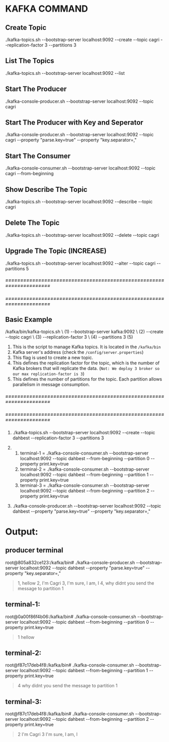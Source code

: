 # KAFKA COMMAND

## Create Topic
./kafka-topics.sh --bootstrap-server localhost:9092 --create --topic cagri --replication-factor 3 --partitions 3

## List The Topics
./kafka-topics.sh --bootstrap-server localhost:9092 --list

## Start The Producer
./kafka-console-producer.sh --bootstrap-server localhost:9092 --topic cagri

## Start The Producer with Key and Seperator
./kafka-console-producer.sh --bootstrap-server localhost:9092 --topic cagri --property "parse.key=true" --property "key.separator=,"

## Start The Consumer
./kafka-console-consumer.sh --bootstrap-server localhost:9092 --topic cagri --from-beginning

## Show Describe The Topic
./kafka-topics.sh --bootstrap-server localhost:9092 --describe --topic cagri

## Delete The Topic
./kafka-topics.sh --bootstrap-server localhost:9092 --delete --topic cagri

## Upgrade The Topic (INCREASE)
./kafka-topics.sh --bootstrap-server localhost:9092 --alter --topic cagri --partitions 5 

##### ==================================================================== #####
##### ==================================================================== #####

## Basic Example
/kafka/bin/kafka-topics.sh \ (1)
--bootstrap-server kafka:9092 \ (2)
--create --topic cagri \ (3)
--replication-factor 3 \ (4)
--partitions 3 (5)


1. This is the script to manage Kafka topics. It is located in the `/kafka/bin`
2. Kafka server's address (check the `/config/server.properties`)
3. This flag is used to create a new topic.
4. This defines the replication factor for the topic, which is the number of Kafka brokers that will replicate the data. (`Not: We deploy 3 broker so our max replication-factor is 3`)
5. This defines the number of partitions for the topic. Each partition allows parallelism in message consumption.

##### ==================================================================== #####
##### ==================================================================== #####

1. ./kafka-topics.sh --bootstrap-server localhost:9092 --create --topic dahbest --replication-factor 3 --partitions 3

2.
    1. terminal-1 = ./kafka-console-consumer.sh --bootstrap-server localhost:9092 --topic dahbest --from-beginning --partition 0 --property print.key=true
    2. terminal-2 = ./kafka-console-consumer.sh --bootstrap-server localhost:9092 --topic dahbest --from-beginning --partition 1 --property print.key=true
    3. terminal-3 = ./kafka-console-consumer.sh --bootstrap-server localhost:9092 --topic dahbest --from-beginning --partition 2 --property print.key=true

3. ./kafka-console-producer.sh --bootstrap-server localhost:9092 --topic dahbest --property "parse.key=true" --property "key.separator=,"

# Output:
## producer terminal
root@805a832ce123:/kafka/bin# ./kafka-console-producer.sh --bootstrap-server localhost:9092 --topic dahbest --property "parse.key=true" --property "key.separator=,"
>1, hellow
>2, I'm Cagri
>3, I'm sure, I am, I
>4, why didnt you send the message to partition 1
>

## terminal-1:
root@0a00f86f4b06:/kafka/bin# ./kafka-console-consumer.sh --bootstrap-server localhost:9092 --topic dahbest --from-beginning --partition 0 --property print.key=true
>1        hellow

## terminal-2:
root@f87c17deb4f8:/kafka/bin# ./kafka-console-consumer.sh --bootstrap-server localhost:9092 --topic dahbest --from-beginning --partition 1 --property print.key=true
>4        why didnt you send the message to partition 1

## terminal-3:
root@f87c17deb4f8:/kafka/bin# ./kafka-console-consumer.sh --bootstrap-server localhost:9092 --topic dahbest --from-beginning --partition 2 --property print.key=true
>2        I'm Cagri
>3        I'm sure, I am, I
